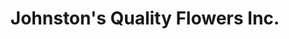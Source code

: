 ---
title: "Johnston's Quality Flowers Inc."
url: /fort-smith/johnstons-quality-flowers-inc/
shop: Blumen
---